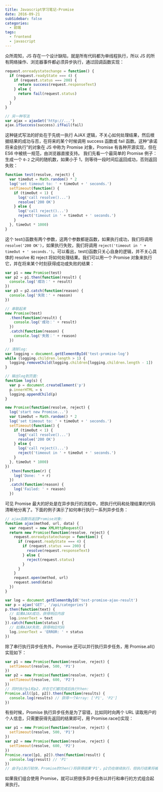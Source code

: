 ```yaml
---
title: Javascript学习笔记-Promise
date: 2016-09-21
subSidebar: false
categories:
  - 前端
tags:
  - frontend
  - javascript
---
```


众所周知，JS 存在一个设计缺陷，就是所有代码都为单线程执行，所以 JS 的所有网络操作、浏览器事件都必须异步执行，通过回调函数实现：

```js
request.onreadystatechange = function() {
  if (request.readyState === 4) {
    if (request.status === 200) {
      return success(request.responseText)
    } else {
      return fail(request.status)
    }
  }
}

// 另一种写法
var ajax = ajaxGet('http://...')
ajax.ifSuccess(success).ifFail(fail)
```

这种链式写法的好处在于先统一执行 AJAX 逻辑，不关心如何处理结果，然后根据结果的成功与否，在将来的某个时候调用 success 函数或 fail 函数。这种“承诺将来会执行”的对象在 JS 中称为 Promise 对象，Promise 有各种开源实现，但在 ES6 中被统一规范，由浏览器直接支持。
我们先看一个最简单的 Promise 例子：生成一个 `0-2` 之间的随机数，如果小于 1，则等待一段时间后返回成功，否则返回失败：

```js
function test(resolve, reject) {
  var timeOut = Math.random() * 2
  log('set timeout to: ' + timeOut + ' seconds.')
  setTimeout(function() {
    if (timeOut < 1) {
      log('call resolve()...')
      resolve('200 OK')
    } else {
      log('call reject()...')
      reject('timeout in ' + timeOut + ' seconds.')
    }
  }, timeOut * 1000)
}
```

这个 test()函数有两个参数，这两个参数都是函数，如果执行成功，我们将调用 `resolve('200 OK')`，如果执行失败，我们将调用 `reject('timeout in ' + timeOut + ' seconds.')`。可以看出，test()函数只关心自身的逻辑，并不关心具体的 resolve 和 reject 将如何处理结果。我们可以用一个 Promise 对象来执行它，并在将来某个时刻获得成功或失败的结果：

```js
var p1 = new Promise(test)
var p2 = p1.then(function(result) {
  console.log('成功：' + result)
})
var p3 = p2.catch(function(reason) {
  console.log('失败：' + reason)
})

// 串联起来
new Promise(test)
  .then(function(result) {
    console.log('成功：' + result)
  })
  .catch(function(reason) {
    console.log('失败：' + reason)
  })

// 清除log:
var logging = document.getElementById('test-promise-log')
while (logging.children.length > 1) {
  logging.removeChild(logging.children[logging.children.length - 1])
}

// 输出log到页面:
function log(s) {
  var p = document.createElement('p')
  p.innerHTML = s
  logging.appendChild(p)
}

new Promise(function(resolve, reject) {
  log('start new Promise...')
  var timeOut = Math.random() * 2
  log('set timeout to: ' + timeOut + ' seconds.')
  setTimeout(function() {
    if (timeOut < 1) {
      log('call resolve()...')
      resolve('200 OK')
    } else {
      log('call reject()...')
      reject('timeout in ' + timeOut + ' seconds.')
    }
  }, timeOut * 1000)
})
  .then(function(r) {
    log('Done: ' + r)
  })
  .catch(function(reason) {
    log('Failed: ' + reason)
  })
```

可见 Promise 最大的好处是在异步执行的流程中，把执行代码和处理结果的代码清晰地分离了。下面的例子演示了如何串行执行一系列异步任务：

```js
// ajax函数将返回Promise对象:
function ajax(method, url, data) {
  var request = new XMLHttpRequest()
  return new Promise(function(resolve, reject) {
    request.onreadystatechange = function() {
      if (request.readyState === 4) {
        if (request.status === 200) {
          resolve(request.responseText)
        } else {
          reject(request.status)
        }
      }
    }
    request.open(method, url)
    request.send(data)
  })
}

var log = document.getElementById('test-promise-ajax-result')
var p = ajax('GET', '/api/categories')
p.then(function(text) {
  // 如果AJAX成功，获得响应内容
  log.innerText = text
}).catch(function(status) {
  // 如果AJAX失败，获得响应代码
  log.innerText = 'ERROR: ' + status
})
```

除了串行执行异步任务外，Promise 还可以并行执行异步任务，用 Promise.all()实现如下：

```js
var p1 = new Promise(function(resolve, reject) {
  setTimeout(resolve, 500, 'P1')
})
var p2 = new Promise(function(resolve, reject) {
  setTimeout(resolve, 600, 'P2')
})
// 同时执行p1和p2，并在它们都完成后执行then:
Promise.all([p1, p2]).then(function(results) {
  console.log(results) // 获得一个Array: ['P1', 'P2']
})
```

有些时候，Promise 执行异步任务是为了容错，比如同时向两个 URL 读取用户的个人信息，只需要获得先返回的结果即可，用 Promise.race()实现：

```js
var p1 = new Promise(function(resolve, reject) {
  setTimeout(resolve, 500, 'P1')
})
var p2 = new Promise(function(resolve, reject) {
  setTimeout(resolve, 600, 'P2')
})
Promise.race([p1, p2]).then(function(result) {
  console.log(result) // 'P1'
})
// 由于p1执行较快，Promise的then()将获得结果'P1'。p2仍在继续执行，但执行结果将被丢弃。
```

如果我们组合使用 Promise，就可以把很多异步任务以并行和串行的方式组合起来执行。
